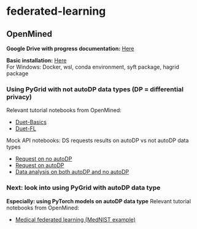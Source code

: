 # federated-learning

## OpenMined
**Google Drive with progress documentation:** [Here](https://drive.google.com/drive/folders/1v8lI87k5vIHP0WD9i-aw3n6qnlxj0nw5?usp=sharing)

**Basic installation:** [Here](https://openmined.github.io/PySyft/install_tutorials/overview.html)  
For Windows: Docker, wsl, conda environment, syft package, hagrid package

### Using PyGrid with not autoDP data types (DP = differential privacy) 
Relevant tutorial notebooks from OpenMined:
- [Duet-Basics](https://github.com/OpenMined/courses/tree/foundations-of-private-computation/federated-learning/duet_basics)
- [Duet-FL](https://github.com/OpenMined/courses/tree/foundations-of-private-computation/federated-learning/duet_fl)

Mock API notebooks: DS requests results on autoDP vs not autoDP data types
- [Request on no autoDP](https://github.com/OpenMined/PySyft/blob/dev/notebooks/course3/mock_api_notebooks/Request%20Results%20(Without%20AutoDP).ipynb)
- [Request on autoDP](https://github.com/OpenMined/PySyft/blob/dev/notebooks/course3/mock_api_notebooks/Requests%20Results%20(WithAutoDP).ipynb)
- [Data analysis on both autoDP and no autoDP](https://github.com/OpenMined/PySyft/blob/dev/notebooks/course3/mock_api_notebooks/DS%20Performs%20Analysis%20on%20the%20Dataset.ipynb)

### Next: look into using PyGrid with autoDP data type  
**Especially: using PyTorch models on autoDP data type** 
Relevant tutorial notebooks from OpenMined:
- [Medical federated learning (MedNIST example)](https://github.com/OpenMined/PySyft/tree/dev/notebooks/medical-federated-learning-program)
